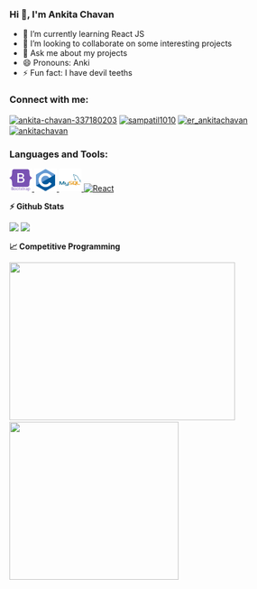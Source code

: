 ### Hi 👋, I'm Ankita Chavan


- 🌱 I’m currently learning React JS
- 👯 I’m looking to collaborate on some interesting projects
- 💬 Ask me about my projects
- 😄 Pronouns: Anki
- ⚡ Fun fact: I have devil teeths


<h3 align="left">Connect with me:</h3>
<p align="left">
<a href="https://linkedin.com/in/ankita-chavan-337180203" target="blank"><img align="center" src="https://raw.githubusercontent.com/rahuldkjain/github-profile-readme-generator/master/src/images/icons/Social/linked-in-alt.svg" alt="ankita-chavan-337180203" height="30" width="40" /></a>
<a href="https://instagram.com/anki_1300" target="blank"><img align="center" src="https://raw.githubusercontent.com/rahuldkjain/github-profile-readme-generator/master/src/images/icons/Social/instagram.svg" alt="sampatil1010" height="30" width="40" /></a>
<a href="https://www.hackerrank.com/er_ankitachavan" target="blank"><img align="center" src="https://raw.githubusercontent.com/rahuldkjain/github-profile-readme-generator/master/src/images/icons/Social/hackerrank.svg" alt="er_ankitachavan" height="30" width="40" /></a>
<a href="https://www.leetcode.com/ankitachavan" target="blank"><img align="center" src="https://raw.githubusercontent.com/rahuldkjain/github-profile-readme-generator/master/src/images/icons/Social/leet-code.svg" alt="ankitachavan" height="30" width="40" /></a>
</p>

<h3 align="left">Languages and Tools:</h3>
<p align="left"> <a href="https://getbootstrap.com" target="_blank"> <img src="https://raw.githubusercontent.com/devicons/devicon/master/icons/bootstrap/bootstrap-plain-wordmark.svg" alt="bootstrap" width="40" height="40"/> </a> <a href="https://www.cprogramming.com/" target="_blank"> <img src="https://raw.githubusercontent.com/devicons/devicon/master/icons/c/c-original.svg" alt="c" width="40" height="40"/> </a> <a href="https://www.w3schools.com/cpp/" target="_blank">
</a> <a href="https://www.mysql.com/" target="_blank"> <img src="https://raw.githubusercontent.com/devicons/devicon/master/icons/mysql/mysql-original-wordmark.svg" alt="mysql" width="40" height="40"/> </a> 
<a href="https://www.react.com/" target="_blank"> <img src="https://github.com/sudiptob2/sudiptob2/blob/main/img/react-original.svg" alt="React" width="40" height="40"/> </a> </p>



<b>⚡ Github Stats</b>
<p float="left">
<img height="180em" src="https://github-readme-stats.vercel.app/api?username=Ankitachavan123&show_icons=true&hide_border=true&&count_private=true&include_all_commits=true" /> 
<img height="180em" src="https://github-readme-stats.vercel.app/api/top-langs/?username=Ankitachavan123&show_icons=true&hide_border=true&layout=compact&langs_count=8"/>
</p>

<b>&#128200; Competitive Programming</b>
<p float="left">
<img height="280em" width="400em" src="https://leetcode.card.workers.dev/ankitachavan?cache=0" />
<img height="280em" width="300em" src="https://geeks-for-geeks-stats-api-napiyo.vercel.app/?userName=erankitachavan" />
</p>
